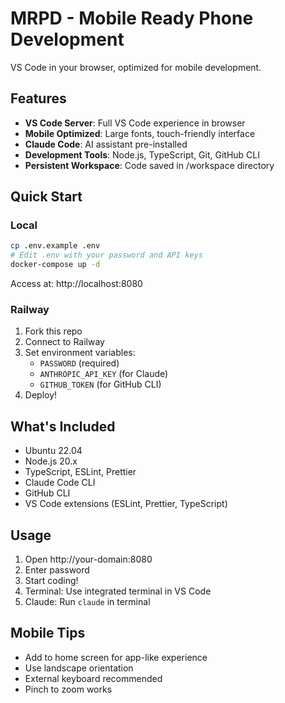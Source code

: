 # MRPD - Mobile Ready Phone Development

VS Code in your browser, optimized for mobile development.

## Features

- **VS Code Server**: Full VS Code experience in browser
- **Mobile Optimized**: Large fonts, touch-friendly interface
- **Claude Code**: AI assistant pre-installed
- **Development Tools**: Node.js, TypeScript, Git, GitHub CLI
- **Persistent Workspace**: Code saved in /workspace directory

## Quick Start

### Local
```bash
cp .env.example .env
# Edit .env with your password and API keys
docker-compose up -d
```
Access at: http://localhost:8080

### Railway
1. Fork this repo
2. Connect to Railway
3. Set environment variables:
   - `PASSWORD` (required)
   - `ANTHROPIC_API_KEY` (for Claude)
   - `GITHUB_TOKEN` (for GitHub CLI)
4. Deploy!

## What's Included

- Ubuntu 22.04
- Node.js 20.x
- TypeScript, ESLint, Prettier
- Claude Code CLI
- GitHub CLI
- VS Code extensions (ESLint, Prettier, TypeScript)

## Usage

1. Open http://your-domain:8080
2. Enter password
3. Start coding!
4. Terminal: Use integrated terminal in VS Code
5. Claude: Run `claude` in terminal

## Mobile Tips

- Add to home screen for app-like experience
- Use landscape orientation
- External keyboard recommended
- Pinch to zoom works